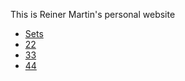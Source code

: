 This is Reiner Martin's personal website


- [Sets](sets)
- [22](/sets)
- [33](/sets.html)
- [44](sets.html)

